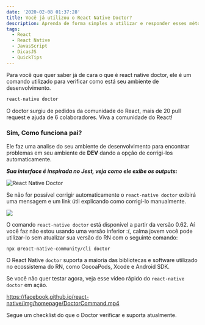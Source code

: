 ```yaml
---
date: '2020-02-08 01:37:28'
title: Você já utilizou o React Native Doctor?
description: Aprenda de forma simples a utilizar e responder esses métodos
tags:
  - React
  - React Native
  - JavasScript
  - DicasJS
  - QuickTips
---
```

Para você que quer saber já de cara o que é react native doctor, ele é um comando utilizado para verificar como está seu ambiente de desenvolvimento.

```javascript
react-native doctor
```

O doctor surgiu de pedidos da comunidade do React, mais de 20 pull request e ajuda de 6 colaboradores. Viva a comunidade do React!

### Sim, Como funciona pai?

Ele faz uma analise do seu ambiente de desenvolvimento para encontrar problemas em seu ambiente de **DEV** dando a opção de corrigi-los automaticamente.

 _**Sua interface é inspirada no Jest, veja como ele exibe os outputs:**_ 

![React Native Doctor](/assets/img/screen-shot-2020-02-08-at-13.21.18.png "Comando React Native doctor em ação")

Se não for possível corrigir automaticamente o `react-native doctor` exibirá uma mensagem e um link útil explicando como corrigi-lo manualmente.

![](/assets/img/screen-shot-2020-02-08-at-13.26.47.png)

O comando `react-native doctor` está disponível a partir da versão 0.62. Aí você faz não estou usando uma versão inferior :(, calma jovem você pode utilizar-lo sem atualizar sua versão do RN com o seguinte comando:


```
npx @react-native-community/cli doctor
```


O React Native `doctor` suporta a maioria das bibliotecas e software utilizado no ecossistema do RN, como CocoaPods, Xcode e Android SDK.

Se você não quer testar agora, veja esse vídeo rápido do `react-native doctor` em ação.

https://facebook.github.io/react-native/img/homepage/DoctorCommand.mp4

Segue um checklist do que o Doctor verificar e suporta atualmente.


